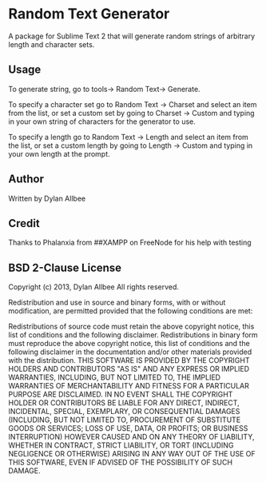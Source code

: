 Random Text Generator
=====================
A package for Sublime Text 2 that will generate random strings of arbitrary length and character sets.

Usage
-----
To generate string, go to tools-> Random Text-> Generate.

To specify a character set go to Random Text -> Charset and select an item from the list, or set a custom set by going to Charset -> Custom and typing in your own string of characters for the generator to use.

To specify a length go to Random Text -> Length and select an item from the list, or set a custom length by going to Length -> Custom and typing in your own length at the prompt.

Author
------
Written by Dylan Allbee

Credit
------
Thanks to Phalanxia from ##XAMPP on FreeNode for his help with testing

BSD 2-Clause License
--------------------
Copyright (c) 2013, Dylan Allbee
All rights reserved.

Redistribution and use in source and binary forms, with or without modification, are permitted provided that the following conditions are met:

Redistributions of source code must retain the above copyright notice, this list of conditions and the following disclaimer.
Redistributions in binary form must reproduce the above copyright notice, this list of conditions and the following disclaimer in the documentation and/or other materials provided with the distribution.
THIS SOFTWARE IS PROVIDED BY THE COPYRIGHT HOLDERS AND CONTRIBUTORS "AS IS" AND ANY EXPRESS OR IMPLIED WARRANTIES, INCLUDING, BUT NOT LIMITED TO, THE IMPLIED WARRANTIES OF MERCHANTABILITY AND FITNESS FOR A PARTICULAR PURPOSE ARE DISCLAIMED. IN NO EVENT SHALL THE COPYRIGHT HOLDER OR CONTRIBUTORS BE LIABLE FOR ANY DIRECT, INDIRECT, INCIDENTAL, SPECIAL, EXEMPLARY, OR CONSEQUENTIAL DAMAGES (INCLUDING, BUT NOT LIMITED TO, PROCUREMENT OF SUBSTITUTE GOODS OR SERVICES; LOSS OF USE, DATA, OR PROFITS; OR BUSINESS INTERRUPTION) HOWEVER CAUSED AND ON ANY THEORY OF LIABILITY, WHETHER IN CONTRACT, STRICT LIABILITY, OR TORT (INCLUDING NEGLIGENCE OR OTHERWISE) ARISING IN ANY WAY OUT OF THE USE OF THIS SOFTWARE, EVEN IF ADVISED OF THE POSSIBILITY OF SUCH DAMAGE.
